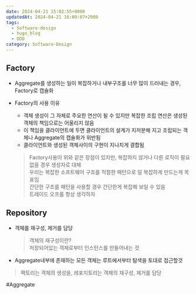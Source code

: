 ```yaml
---
date: 2024-04-21 15:02:55+0000
updatedAt: 2024-04-21 16:00:07+2900
tags:
  - Software-design
  - hugo_blog
  - DDD
category: Software-Design
---
```

## Factory

- Aggregate를 생성하는 일이 복잡하거나 내부구조를 너무 많이 드러내는 경우, Factory로 캡슐화
- Factory의 사용 이유
    
    - 객체 생성이 그 자체로 주요한 연산이 될 수 있지만 복잡한 조립 연산은 생성된 객체의 책임으로는 어울리지 않음
    - 이 책임을 클라이언트에 두면 클라이언트의 설계가 지저분해 지고 조립되는 객체나 Aggregate의 캡슐화가 위반됨
    - 클라이언트와 생성된 객체사이의 구현이 지나치게 결합됨
    
    > Factory사용이 위와 같은 장점이 있지만, 복잡하지 않거나 다른 로직이 필요없을 경우 생성자로 대체  
    > 우리는 복잡한 소프트웨어 구조를 적절한 패턴으로 덜 복잡하게 만드는게 목표임  
    > 간단한 구조를 패턴을 사용할 경우 간단한게 복잡해 보일 수 있음  
    > 트레이드 오프를 항상 생각하자
    

## Repository

- 객체를 재구성, 제거를 담당
    
    > 객체의 재구성이란?  
    > 저장되어있는 객체로부터 인스턴스를 만들어내는 것
    
- Aggregate내부에 존재하는 모든 객체는 루트에서부터 탐색을 토대로 접근할것
    

> 팩토리는 객체의 생성을, 레포지토리는 객체의 재구성, 제거를 담당

#Aggregate 